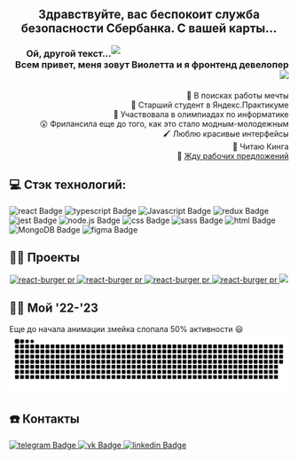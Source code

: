 <h2 align="center">Здравствуйте, вас беспокоит служба безопасности Сбербанка. С вашей карты...</h2>
<img src="https://media.giphy.com/media/3iyKHMIKg5VWG6qHUm/giphy.gif" width="320" align="right"/>
<h3 align="right">Ой, другой текст... Всем привет, меня зовут Виолетта и я фронтенд девелопер
  <img src="https://media.giphy.com/media/hvRJCLFzcasrR4ia7z/giphy.gif" width="30px"/>
</h3>
<div>
  <p align="right">
    🔭 В поисках работы мечты<br>
    👯 Старший студент в Яндекс.Практикуме<br>
    🎲 Участвовала в олимпиадах по информатике<br>
    😮 Фрилансила еще до того, как это стало модным-молодежным<br>
    🖌 Люблю красивые интерфейсы<br>
    🔪 Читаю Кинга<br>
    💬 <a href="https://t.me/violettavolkova">Жду рабочих предложений</a><br>
  </p>
  <div>
    <h2>💻 Стэк технологий: </h2>
    <div>
      <img src="https://img.shields.io/badge/react-F6AAE7?style=for-the-badge&logo=react&logoColor=white" alt="react Badge"/>
      <img src="https://img.shields.io/badge/TypeScript-2D6EFB?style=for-the-badge&logo=typescript&logoColor=white" alt="typescript Badge"/>
      <img src="https://img.shields.io/badge/JavaScript-35F93C?style=for-the-badge&logo=Javascript&logoColor=white" alt="Javascript Badge"/>
      <img src="https://img.shields.io/badge/redux-F6AAE7?style=for-the-badge&logo=redux&logoColor=white" alt="redux Badge"/>
      <img src="https://img.shields.io/badge/jest-2D6EFB?style=for-the-badge&logo=jest&logoColor=white" alt="jest Badge"/>
      <img src="https://img.shields.io/badge/node.js-35F93C?style=for-the-badge&logo=node.js&logoColor=white" alt="node.js Badge"/>
      <img src="https://img.shields.io/badge/CSS3-F6AAE7?style=for-the-badge&logo=css3&logoColor=white" alt="css Badge"/>
       <img src="https://img.shields.io/badge/sass-2D6EFB?style=for-the-badge&logo=sass&logoColor=white" alt="sass Badge"/>
      <img src="https://img.shields.io/badge/HTML5-35F93C?style=for-the-badge&logo=html5&logoColor=white" alt="html Badge"/>
      <img src="https://img.shields.io/badge/MongoDB-F6AAE7?style=for-the-badge&logo=MongoDB&logoColor=white" alt="MongoDB Badge"/>
      <img src="https://img.shields.io/badge/figma-2D6EFB?style=for-the-badge&logo=figma&logoColor=white" alt="figma Badge"/>
    </div>
    <h2>👨‍💻 Проекты</h2>
    <div align="center">
       <a href="https://vvvolkova-92.github.io/react-burger/#">
      <img src="https://s1.hostingkartinok.com/uploads/images/2023/04/d6e67fd46a43745148c458f197de4d4f.jpg" alt="react-burger pr" width="190"/>
    </a> 
     <a href="https://vvvolkova-92.github.io/resume/">
      <img src="https://s1.hostingkartinok.com/uploads/images/2023/04/7c07f2163927a05671597b00e5afb164.jpg" alt="react-burger pr" width="190"/>
    </a> 
     <a href="https://vvvolkova-92.github.io/chess/">
      <img src="https://s1.hostingkartinok.com/uploads/images/2023/04/4f691fbb8c4de539ef3d159a152bc8cf.jpg" alt="react-burger pr" width="190"/>
    </a> 
     <a href="https://vvvolkova-92.github.io/russian-travel/">
      <img src="https://s1.hostingkartinok.com/uploads/images/2023/04/338d2f5ba1322f865a5124ec30cb6b81.jpg" alt="react-burger pr" width="190"/>
    </a> 
     <a href="https://vvvolkova-92.github.io/villain-party/">
      <img src="https://s1.hostingkartinok.com/uploads/images/2023/04/eff2ea51e6ab8ab53c390dbddc87a569.jpeg" width="190"/>
    </a> 
    </div>
    <h2>👩‍💻 Мой '22-'23 </h2>
    Еще до начала анимации змейка слопала 50% активности 😃 <br>
    <img src="https://raw.githubusercontent.com/vvvolkova-92/vvvolkova-92/output/github-contribution-grid-snake.svg" align="center"/>
    <h2>☎️ Контакты </h2>
    <a href="https://t.me/violettavolkova">
      <img src="https://img.shields.io/badge/telegram-F6AAE7?style=for-the-badge&logo=telegram&logoColor=white" alt="telegram Badge"/>
    </a>
    <a href="https://vk.com/violettasai">
      <img src="https://img.shields.io/badge/vk-2D6EFB?style=for-the-badge&logo=vk&logoColor=white" alt="vk Badge"/>
    </a>    
    <a href="https://www.linkedin.com/in/vvvolkova/">
      <img src="https://img.shields.io/badge/linkedin-35F93C?style=for-the-badge&logo=linkedin&logoColor=white" alt="linkedin Badge"/>
    </a>      

